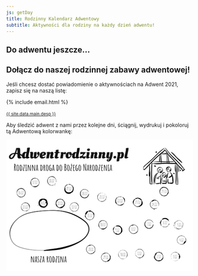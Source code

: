 ```yaml
---
js: getDay
title: Rodzinny Kalendarz Adwentowy
subtitle: Aktywności dla rodziny na każdy dzień adwentu!
---
```


<h2>Do adwentu jeszcze… <span id="counter" class="bold"></span></h2>
<script type="text/javascript" src="{{ site.url }}/js/counter.js"></script>

## Dołącz do naszej rodzinnej zabawy adwentowej!

Jeśli chcesz dostać powiadomienie o aktywnościach na Adwent 2021, zapisz się na naszą listę:

{% include email.html %}

<small><a href="/onas/">{{ site.data.main.desp }}</a></small>

Aby śledzić adwent z nami przez kolejne dni, ściągnij, wydrukuj i pokoloruj tą Adwentową kolorwankę:

[![Kolorowanka](/img/adwent-rodzinny-kolorowanka.png)](/img/adwent-rodzinny-kolorowanka.pdf)